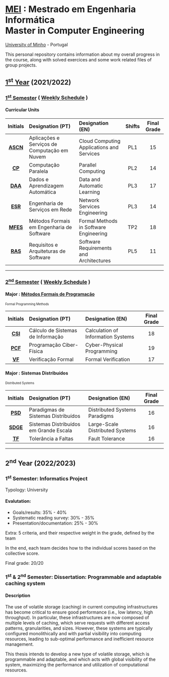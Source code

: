 [MEI](https://www.di.uminho.pt/mei.html) : Mestrado em Engenharia Informática <br>
Master in Computer Engineering 
==========
[University of Minho](https://www.uminho.pt/EN) - Portugal 


This personal repository contains information about my overall progress in the course, along with solved exercices and some work related files of group projects.

## [1<sup>st</sup> Year](1y) (2021/2022)

### [1<sup>st</sup> Semester](1y/1s) ( [Weekly Schedule](1y/1s/schedule/schedule_1y_1s.png) )


#### Curricular Units

| Initials| Designation (PT)| Designation (EN)| Shifts | Final Grade|
| :------:| :-----------| :-----------| :-: | :-----------:|
| [**ASCN**](1y/1s/ascn)| Aplicações e Serviços de Computação em Nuvem | Cloud Computing Applications and Services | PL1 | 15 |
| [**CP**](1y/1s/cp)    | Computação Paralela                          | Parallel Computing                        | PL2 | 14 |
| [**DAA**](1y/1s/daa)  | Dados e Aprendizagem Automática              | Data and Automatic Learning               | PL3 |17 |
| [**ESR**](1y/1s/esr)  | Engenharia de Serviços em Rede               | Network Services Engineering              | PL3 | 14 |
| [**MFES**](1y/1s/mfes)| Métodos Formais em Engenharia de Software    | Formal Methods in Software Engineering    | TP2 | 18 |
| [**RAS**](1y/1s/ras)  | Requisitos e Arquiteturas de Software        | Software Requirements and Architectures   | PL5 | 11 |

---

### [2<sup>nd</sup> Semester](1y/2s) ( [Weekly Schedule](1y/2s/schedule/schedule_1y_2s.png) )

#### Major : [**M**étodos **F**ormais de **P**rogramação](https://haslab.github.io/MFP/)
<sup><sub>Formal Programming Methods</sub></sup>

| Initials| Designation (PT)| Designation (EN)| Final Grade|
| :------:| :-----------| :-----------| :-----------:|
| [**CSI**](1y/2s/csi) | Cálculo de Sistemas de Informação | Calculation of Information Systems | 18 |
| [**PCF**](1y/2s/pcf) | Programação Ciber-Física | Cyber-Physical Programming | 19 |
| [**VF**](1y/2s/vf)   | Verificação Formal | Formal Verification | 17 |

#### Major : **S**istemas **D**istribuídos
<sup><sub>Distributed Systems</sub></sup>

| Initials| Designation (PT)| Designation (EN)| Final Grade|
| :------:| :-----------| :-----------| :-----------:|
| [**PSD**](1y/2s/psd)   | Paradigmas de Sistemas Distribuídos | Distributed Systems Paradigms | 16 |
| [**SDGE**](1y/2s/sdge) | Sistemas Distribuídos em Grande Escala | Large-Scale Distributed Systems | 16 |
| [**TF**](1y/2s/tf)     | Tolerância a Faltas | Fault Tolerance | 16 |

---


## 2<sup>nd</sup> Year (2022/2023)

### 1<sup>st</sup> Semester: Informatics Project

Typology: University

#### Evalutation:

- Goals/results: 35% - 40%
- Systematic reading survey: 30% - 35%
- Presentation/documentation: 25% - 30%

Extra: 5 criteria, and their respective weight in the grade, defined by the team

In the end, each team decides how to the individual scores based on the collective score.

Final grade: 20/20

### 1<sup>st</sup> & 2<sup>nd</sup> Semester: Dissertation: Programmable and adaptable caching system

#### Description

The use of volatile storage (caching) in current computing infrastructures has become critical to ensure good performance (i.e., low latency, high throughput). In particular, these infrastructures are now composed of multiple levels of caching, which serve requests with different access patterns, granularities, and sizes. However, these systems are typically configured monolithically and with partial visibility into computing resources, leading to sub-optimal performance and inefficient resource management.

This thesis intends to develop a new type of volatile storage, which is programmable and adaptable, and which acts with global visibility of the system, maximizing the performance and utilization of computational resources.


